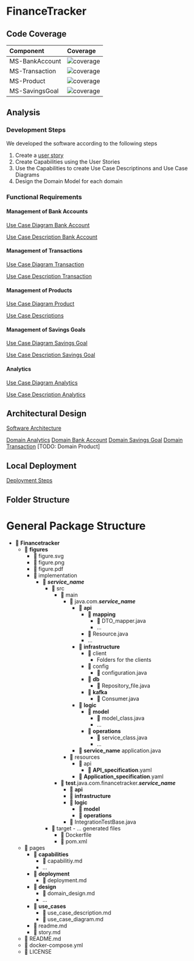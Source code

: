 # FinanceTracker

## Code Coverage

| Component | Coverage |
| :--- | :--- |
| MS-BankAccount | ![coverage](../badges/jacoco-bankaccount.svg) |
| MS-Transaction | ![coverage](../badges/jacoco-transaction.svg) |
| MS-Product | ![coverage](../badges/jacoco-product.svg) |
| MS-SavingsGoal | ![coverage](../badges/jacoco-savingsgoal.svg) |


## Analysis

### Development Steps

We developed the software according to the following steps

1. Create a [user story](./story.md)
2. Create Capabilities using the User Stories
3. Use the Capabilities to create Use Case Descriptinons and Use Case Diagrams
4. Design the Domain Model for each domain

### Functional Requirements

#### Management of Bank Accounts

[Use Case Diagram Bank Account](./use_cases/use_case_diagram_management_of_bank_accounts.md)

[Use Case Description Bank Account](./use_cases/use_case_descriptions_management_of_bank_accounts.md)

#### Management of Transactions

[Use Case Diagram Transaction](./use_cases/use_case_diagram_management_of_transactions.md)

[Use Case Description Transaction](./use_cases/use_case_descriptions_management_of_transactions.md)

#### Management of Products

[Use Case Diagram Product](./use_cases/use_case_diagram_management_of_products.md)

[Use Case Descriptions](./pages/use_cases/use_case_descriptions_management_of_purchases.md)

#### Management of Savings Goals

[Use Case Diagram Savings Goal](./use_cases/use_case_diagram_management_of_savings_goals.md)

[Use Case Description Savings Goal](./use_cases/use_case_descriptions_management_of_savings_goals.md)

#### Analytics

[Use Case Diagram Analytics](./pages/use_cases/use_case_diagram_management_of_analytics.md)

[Use Case Description Analytics](./use_cases/use_case_diagram_management_of_analytics.md)

## Architectural Design

[Software Architecture](./pages/design/software_architecture.md)

[Domain Analytics](./design/domain_analytics.md)
[Domain Bank Account](./design/domain_bank_account.md)
[Domain Savings Goal](./design/domain_savings_goal.md)
[Domain Transaction](./design/domain_transaction.md)
[TODO: Domain Product]

## Local Deployment

[Deployment Steps](./pages/deployment/deployment.md)

## Folder Structure

# General Package Structure

- 📁 **Financetracker**
  - 📁 **figures**
    - 📄 figure.svg
    - 📄 figure.png
    - 📄 figure.pdf
    - 📁 implementation
      - 📁 ___service_name___
        - 📁 src
          - 📁 main
            - 📁 java.com.___service_name___
              - 📁 **api**
                - 📁 **mapping**
                  - 📄 DTO_mapper.java
                  - ...
                - 📄 Resource.java
                - ...
              - 📁 **infrastructure**
                - 📁 client
                  - Folders for the clients
                - 📁 config
                  - 📄 configuration.java
                - 📁 **db**
                  - 📄 Repository_file.java
                - 📁 **kafka**
                  - 📄 Consumer.java
              - 📁 **logic**
                - 📁 **model**
                  - 📄 model_class.java
                  - ...
                - 📁 **operations**
                  - 📄 service_class.java
                  - ...
              - 📄 ____service_name____ application.java
            - 📁 resources
              - 📁 api
                - 📄 **API_specification**.yaml
              - 📄 **Application_specification**.yaml
          - 📁 **test**.java.com.financetracker.___service_name___
            - 📁 **api**
            - 📁 **infrastructure**
            - 📁 **logic**
              - 📁 **model**
              - 📁 **operations**
            - 📄 IntegrationTestBase.java
        - 📁 target
              - ... generated files
          - 📄 Dockerfile
          - 📄 pom.xml
  - 📁 pages
    - 📁 **capabilities**
      - 📄 capabilitiy.md
      - ...
    - 📁 **deployment**
      - 📄 deployment.md
    - 📁 **design**
      - 📄 domain_design.md
      - ...
    - 📁 **use_cases**
      - 📄 use_case_description.md
      - 📄 use_case_diagram.md
    - 📄 readme.md
    - 📄 story.md
  - 📄 README.md
  - 📄 docker-compose.yml
  - 📄 LICENSE
